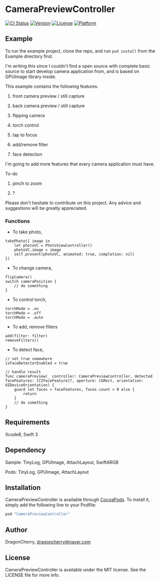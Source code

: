 # CameraPreviewController

[![CI Status](http://img.shields.io/travis/DragonCherry/CameraPreviewController.svg?style=flat)](https://travis-ci.org/DragonCherry/CameraPreviewController)
[![Version](https://img.shields.io/cocoapods/v/CameraPreviewController.svg?style=flat)](http://cocoapods.org/pods/CameraPreviewController)
[![License](https://img.shields.io/cocoapods/l/CameraPreviewController.svg?style=flat)](http://cocoapods.org/pods/CameraPreviewController)
[![Platform](https://img.shields.io/cocoapods/p/CameraPreviewController.svg?style=flat)](http://cocoapods.org/pods/CameraPreviewController)

## Example

To run the example project, clone the repo, and run `pod install` from the Example directory first.

I'm writing this since I couldn't find a open source with complete basic source to start develop camera application from, and is based on GPUImage library inside.

This example contains the following features.

1) front camera preview / still capture

2) back camera preview / still capture

3) flipping camera

4) torch control

5) tap to focus

6) add/remove filter

7) face detection

I'm going to add more features that every camera application must have.

To-do

1) pinch to zoom

2) ?

Please don't hesitate to contribute on this project. Any advice and suggestions will be greatly appreciated.

### Functions

- To take photo,

```
takePhoto({ image in
    let photoVC = PhotoViewController()
    photoVC.image = image
    self.present(photoVC, animated: true, completion: nil)
})
```

- To change camera,

```
flipCamera()
switch cameraPosition {
    // do something
}
```

- To control torch,

```
torchMode = .on
torchMode = .off
torchMode = .auto
```

- To add, remove filters

```
add(filter: filter)
removeFilters()
```

- To detect face,

```
// set true somewhere
isFaceDetectorEnabled = true

// handle result
func cameraPreview(_ controller: CameraPreviewController, detected faceFeatures: [CIFaceFeature]?, aperture: CGRect, orientation: UIDeviceOrientation) {
    guard let faces = faceFeatures, faces.count > 0 else {
        return
    }
    // do something
}
```

## Requirements

Xcode8, Swift 3

## Dependency

Sample: TinyLog, GPUImage, AttachLayout, SwiftARGB

Pods: TinyLog, GPUImage, AttachLayout

## Installation

CameraPreviewController is available through [CocoaPods](http://cocoapods.org). To install
it, simply add the following line to your Podfile:

```ruby
pod "CameraPreviewController"
```

## Author

DragonCherry, dragoncherry@naver.com

## License

CameraPreviewController is available under the MIT license. See the LICENSE file for more info.
